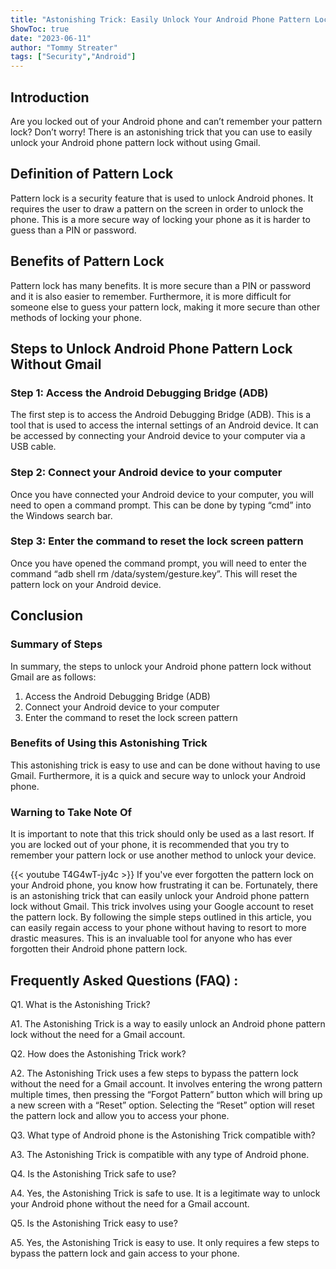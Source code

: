 ```yaml
---
title: "Astonishing Trick: Easily Unlock Your Android Phone Pattern Lock Without Gmail!"
ShowToc: true 
date: "2023-06-11"
author: "Tommy Streater" 
tags: ["Security","Android"]
---
```

## Introduction 
Are you locked out of your Android phone and can’t remember your pattern lock? Don’t worry! There is an astonishing trick that you can use to easily unlock your Android phone pattern lock without using Gmail. 

## Definition of Pattern Lock
Pattern lock is a security feature that is used to unlock Android phones. It requires the user to draw a pattern on the screen in order to unlock the phone. This is a more secure way of locking your phone as it is harder to guess than a PIN or password. 

## Benefits of Pattern Lock
Pattern lock has many benefits. It is more secure than a PIN or password and it is also easier to remember. Furthermore, it is more difficult for someone else to guess your pattern lock, making it more secure than other methods of locking your phone. 

## Steps to Unlock Android Phone Pattern Lock Without Gmail
### Step 1: Access the Android Debugging Bridge (ADB)
The first step is to access the Android Debugging Bridge (ADB). This is a tool that is used to access the internal settings of an Android device. It can be accessed by connecting your Android device to your computer via a USB cable. 

### Step 2: Connect your Android device to your computer
Once you have connected your Android device to your computer, you will need to open a command prompt. This can be done by typing “cmd” into the Windows search bar. 

### Step 3: Enter the command to reset the lock screen pattern
Once you have opened the command prompt, you will need to enter the command “adb shell rm /data/system/gesture.key”. This will reset the pattern lock on your Android device. 

## Conclusion 
### Summary of Steps 
In summary, the steps to unlock your Android phone pattern lock without Gmail are as follows: 
1. Access the Android Debugging Bridge (ADB) 
2. Connect your Android device to your computer 
3. Enter the command to reset the lock screen pattern 

### Benefits of Using this Astonishing Trick
This astonishing trick is easy to use and can be done without having to use Gmail. Furthermore, it is a quick and secure way to unlock your Android phone. 

### Warning to Take Note Of
It is important to note that this trick should only be used as a last resort. If you are locked out of your phone, it is recommended that you try to remember your pattern lock or use another method to unlock your device.

{{< youtube T4G4wT-jy4c >}} 
If you've ever forgotten the pattern lock on your Android phone, you know how frustrating it can be. Fortunately, there is an astonishing trick that can easily unlock your Android phone pattern lock without Gmail. This trick involves using your Google account to reset the pattern lock. By following the simple steps outlined in this article, you can easily regain access to your phone without having to resort to more drastic measures. This is an invaluable tool for anyone who has ever forgotten their Android phone pattern lock.

## Frequently Asked Questions (FAQ) :
Q1. What is the Astonishing Trick?

A1. The Astonishing Trick is a way to easily unlock an Android phone pattern lock without the need for a Gmail account.

Q2. How does the Astonishing Trick work?

A2. The Astonishing Trick uses a few steps to bypass the pattern lock without the need for a Gmail account. It involves entering the wrong pattern multiple times, then pressing the “Forgot Pattern” button which will bring up a new screen with a “Reset” option. Selecting the “Reset” option will reset the pattern lock and allow you to access your phone.

Q3. What type of Android phone is the Astonishing Trick compatible with?

A3. The Astonishing Trick is compatible with any type of Android phone.

Q4. Is the Astonishing Trick safe to use?

A4. Yes, the Astonishing Trick is safe to use. It is a legitimate way to unlock your Android phone without the need for a Gmail account.

Q5. Is the Astonishing Trick easy to use?

A5. Yes, the Astonishing Trick is easy to use. It only requires a few steps to bypass the pattern lock and gain access to your phone.


